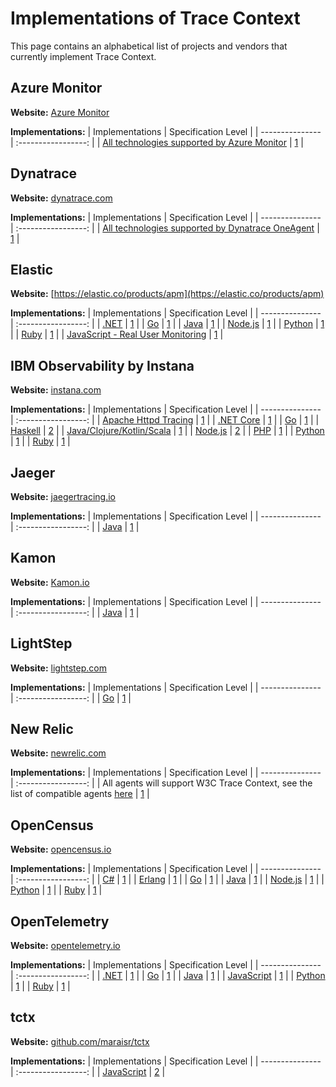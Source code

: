 # Implementations of Trace Context

This page contains an alphabetical list of projects and vendors that currently implement Trace Context.

## Azure Monitor

**Website:** [Azure Monitor](https://azure.microsoft.com/services/monitor/)

**Implementations:**
| Implementations | Specification Level |
| --------------- | :-----------------: |
| [All technologies supported by Azure Monitor](https://docs.microsoft.com/azure/azure-monitor/) | [1](https://www.w3.org/TR/trace-context-1/) |

## Dynatrace

**Website:** [dynatrace.com](https://www.dynatrace.com)

**Implementations:**
| Implementations | Specification Level |
| --------------- | :-----------------: |
| [All technologies supported by Dynatrace OneAgent](https://www.dynatrace.com/news/blog/distributed-tracing-with-w3c-trace-context-for-improved-end-to-end-visibility-eap/) | [1](https://www.w3.org/TR/trace-context-1/) |

## Elastic

**Website:** [https://elastic.co/products/apm](https://elastic.co/products/apm)

**Implementations:**
| Implementations | Specification Level |
| --------------- | :-----------------: |
| [.NET](https://github.com/elastic/apm-agent-dotnet/blob/700754909b1ac522796294b99adcc98063efcf42/src/Elastic.Apm/DistributedTracing/TraceParent.cs) | [1](https://www.w3.org/TR/trace-context-1/) |
| [Go](https://github.com/elastic/apm-agent-go/blob/0e868bf43005f3f5b3786101960137d7c8760361/module/apmhttp/traceheaders.go) | [1](https://www.w3.org/TR/trace-context-1/) |
| [Java](https://github.com/elastic/apm-agent-java/blob/e4cdde0b860ff37ea57e0ca083c62b319c0ee940/apm-agent-core/src/main/java/co/elastic/apm/agent/impl/transaction/TraceContext.java) | [1](https://www.w3.org/TR/trace-context-1/) |
| [Node.js](https://github.com/elastic/node-traceparent) | [1](https://www.w3.org/TR/trace-context-1/) |
| [Python](https://github.com/elastic/apm-agent-python/blob/50dce143ae15f6c592a70cb858a8c4721dd80ef5/elasticapm/utils/disttracing.py) | [1](https://www.w3.org/TR/trace-context-1/) |
| [Ruby](https://github.com/elastic/apm-agent-ruby/blob/b68f1f12ae48a5c6e757241c65de97a98488ee6a/lib/elastic_apm/trace_context.rb) | [1](https://www.w3.org/TR/trace-context-1/) |
| [JavaScript - Real User Monitoring](https://github.com/elastic/apm-agent-rum-js) | [1](https://www.w3.org/TR/trace-context-1/) |

## IBM Observability by Instana

**Website:** [instana.com](https://www.instana.com)

**Implementations:**
| Implementations | Specification Level |
| --------------- | :-----------------: |
| [Apache Httpd Tracing](https://www.ibm.com/docs/en/instana-observability/current?topic=technologies-monitoring-apache-httpd) | [1](https://www.w3.org/TR/trace-context-1/) |
| [.NET Core](https://www.nuget.org/packages/Instana.Tracing.Core) | [1](https://www.w3.org/TR/trace-context-1/) |
| [Go](https://github.com/instana/go-sensor) | [1](https://www.w3.org/TR/trace-context-1/) |
| [Haskell](https://hackage.haskell.org/package/instana-haskell-trace-sdk) | [2](https://www.w3.org/TR/trace-context-2/) |
| [Java/Clojure/Kotlin/Scala](https://www.ibm.com/docs/en/SSE1JP5_current/src/pages/ecosystem/jvm/index.html#instana-autotrace) | [1](https://www.w3.org/TR/trace-context-1/) |
| [Node.js](https://www.npmjs.com/package/@instana/collector) | [2](https://www.w3.org/TR/trace-context-2/) |
| [PHP](https://www.ibm.com/docs/en/instana-observability/current?topic=technologies-monitoring-php) | [1](https://www.w3.org/TR/trace-context-1/) |
| [Python](https://pypi.org/project/instana/) | [1](https://www.w3.org/TR/trace-context-1/) |
| [Ruby](https://rubygems.org/gems/instana/) | [1](https://www.w3.org/TR/trace-context-1/) |

## Jaeger

**Website:** [jaegertracing.io](https://www.jaegertracing.io)

**Implementations:**
| Implementations | Specification Level |
| --------------- | :-----------------: |
| [Java](https://github.com/jaegertracing/jaeger-client-java/blob/b50aa159e3949461509d451fa1ded91887b680ad/jaeger-core/src/main/java/io/jaegertracing/internal/propagation/TraceContextCodec.java) | [1](https://www.w3.org/TR/trace-context-1/) |

## Kamon

**Website:** [Kamon.io](https://kamon.io/)

**Implementations:**
| Implementations | Specification Level |
| --------------- | :-----------------: |
| [Java](https://github.com/kamon-io/Kamon/blob/4d5ec29df5/core/kamon-core/src/main/scala/kamon/trace/SpanPropagation.scala#L72) | [1](https://www.w3.org/TR/trace-context-1/) |

## LightStep

**Website:** [lightstep.com](https://lightstep.com)

**Implementations:**
| Implementations | Specification Level |
| --------------- | :-----------------: |
| [Go](https://github.com/lightstep/tracecontext.go) | [1](https://www.w3.org/TR/trace-context-1/) |

## New Relic

**Website:** [newrelic.com](https://newrelic.com/)

**Implementations:**
| Implementations | Specification Level |
| --------------- | :-----------------: |
| All agents will support W3C Trace Context, see the list of compatible agents [here](https://docs.newrelic.com/docs/understand-dependencies/distributed-tracing/enable-configure/enable-distributed-tracing#compatibility-requirements) | [1](https://www.w3.org/TR/trace-context-1/) |

## OpenCensus

**Website:** [opencensus.io](https://opencensus.io)

**Implementations:**
| Implementations | Specification Level |
| --------------- | :-----------------: |
| [C#](https://github.com/census-instrumentation/opencensus-csharp/blob/4a8ddf6727eafda97a06c7c30d8a4fc2ec8b8e2f/src/OpenCensus/Trace/Propagation/TraceContextFormat.cs) | [1](https://www.w3.org/TR/trace-context-1/) |
| [Erlang](https://github.com/census-instrumentation/opencensus-erlang/blob/b3ab781b060b15a3cacbf43717c3aeb0c90c4a08/src/oc_propagation_http_tracecontext.erl) | [1](https://www.w3.org/TR/trace-context-1/) |
| [Go](https://github.com/census-instrumentation/opencensus-go/blob/ae11cd04b7789fa938bb4f0e696fd6bd76463fa4/plugin/ochttp/propagation/tracecontext/propagation.go) | [1](https://www.w3.org/TR/trace-context-1/) |
| [Java](https://github.com/census-instrumentation/opencensus-java/blob/e5e9d9224a1c9c5ee981981cf29e86662aef08c6/impl_core/src/main/java/io/opencensus/implcore/trace/propagation/TraceContextFormat.java) | [1](https://www.w3.org/TR/trace-context-1/) |
| [Node.js](https://github.com/census-instrumentation/opencensus-node/blob/fa97a9b6f19b97e1038ffa9e1be4b407f3844df2/packages/opencensus-propagation-tracecontext/src/tracecontext-format.ts) | [1](https://www.w3.org/TR/trace-context-1/) |
| [Python](https://github.com/census-instrumentation/opencensus-python/blob/2aef803e4a786fe0ffb14b168a8458283ccd72a0/opencensus/trace/propagation/trace_context_http_header_format.py) | [1](https://www.w3.org/TR/trace-context-1/) |
| [Ruby](https://github.com/census-instrumentation/opencensus-ruby/blob/8cb9771b218e440e825c99981ea405d40f735926/lib/opencensus/trace/formatters/trace_context.rb) | [1](https://www.w3.org/TR/trace-context-1/) |

## OpenTelemetry

**Website:** [opentelemetry.io](https://opentelemetry.io)

**Implementations:**
| Implementations | Specification Level |
| --------------- | :-----------------: |
| [.NET](https://github.com/open-telemetry/opentelemetry-dotnet/blob/dcaea5bd456ba9c3515a578fb9645c5a9ae4af0d/src/OpenTelemetry.Api/Context/Propagation/TraceContextFormat.cs#L29) | [1](https://www.w3.org/TR/trace-context-1/) |
| [Go](https://github.com/open-telemetry/opentelemetry-go/blob/3362421c9b41feb586ab003857894d470be57169/plugin/httptrace/httptrace.go) | [1](https://www.w3.org/TR/trace-context-1/) |
| [Java](https://github.com/open-telemetry/opentelemetry-java/blob/63109827ea3ceba7aa099d1d0a612741a887dbac/api/src/main/java/io/opentelemetry/trace/propagation/HttpTraceContext.java) | [1](https://www.w3.org/TR/trace-context-1/) |
| [JavaScript](https://github.com/open-telemetry/opentelemetry-js/blob/a49e7abdab3e313ad2b50a9445a885b3fd0d4783/packages/opentelemetry-core/src/context/propagation/HttpTraceContext.ts) | [1](https://www.w3.org/TR/trace-context-1/) |
| [Python](https://github.com/open-telemetry/opentelemetry-python/blob/dbb3be802bae8e4e5c36748869dbc789e50de217/opentelemetry-api/src/opentelemetry/trace/__init__.py) | [1](https://www.w3.org/TR/trace-context-1/) |
| [Ruby](https://github.com/open-telemetry/opentelemetry-ruby/blob/741ca61a934b05ecbaedffa56a830dc1821ca9a1/api/lib/opentelemetry/distributed_context/propagation/trace_parent.rb) | [1](https://www.w3.org/TR/trace-context-1/) |

## tctx

**Website:** [github.com/maraisr/tctx](https://github.com/maraisr/tctx)

**Implementations:**
| Implementations | Specification Level |
| --------------- | :-----------------: |
| [JavaScript](https://github.com/maraisr/tctx) | [2](https://www.w3.org/TR/trace-context-2/) |
